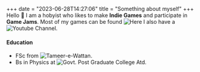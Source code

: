 +++
date = "2023-06-28T14:27:06"
title = "Something about myself"
+++
Hello 👋
I am a hobyist who likes to make **Indie Games** and participate in **Game Jams**.
Most of my games can be found ![Here][1]
I also have a ![Youtube Channel][2].

#### Education

* FSc from ![Tameer-e-Wattan][3].
* Bs in Physics at ![Govt. Post Graduate College Atd][4].

[1]: https://variable-interactive.itch.io/
[2]: https://www.youtube.com/channel/UCkc4E2bJkQ91kejNKKd_U2g
[3]: https://tameeriwattan.edu.pk/
[4]: https://gpgc-atd.edu.pk/
